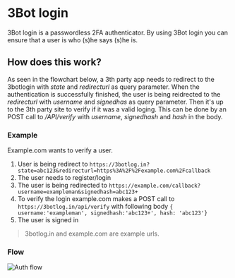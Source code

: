 # 3Bot login
3Bot login is a passwordless 2FA authenticator.
By using 3Bot login you can ensure that a user is who (s)he says (s)he is.

## How does this work?
As seen in the flowchart below, a 3th party app needs to redirect to the 3botlogin with *state* and *redirecturl* as query parameter. When the authentication is successfully finished, the user is being reidrected to the *redirecturl* with *username* and *signedhas* as query parameter.
Then it's up to the 3th party site to verify if it was a valid loging. This can be done by an POST call to */API/verify* with *username*, *signedhash* and *hash* in the body. 

### Example
Example.com wants to verify a user.
1) User is being redirect to `https://3botlog.in?state=abc123&redirecturl=https%3A%2F%2Fexample.com%2Fcallback`
2) The user needs to register/login
3) The user is being redirected to `https://example.com/callback?username=exampleman&signedhash=abc123+`
4) To verify the login example.com makes a POST call to `https://3botlog.in/api/verify` with following body `{ username:'exampleman', signedhash:'abc123+', hash: 'abc123'}`
5) The user is signed in

> 3botlog.in and example.com are example urls. 

### Flow
![Auth flow](https://github.com/coeneivan/3botlogin/blob/master/docs/images/Scheme.jpg)
